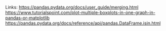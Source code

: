 Links:
https://pandas.pydata.org/docs/user_guide/merging.html
https://www.tutorialspoint.com/plot-multiple-boxplots-in-one-graph-in-pandas-or-matplotlib
https://pandas.pydata.org/docs/reference/api/pandas.DataFrame.isin.html
